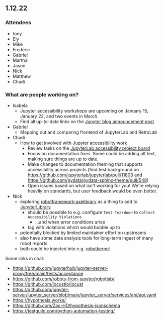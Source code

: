 ## 1.12.22

### Attendees
- tony
- Ely
- Mike
- Frederic
- Gabriel
- Martha
- Jason
- Nick
- Matthew
- Chadi

### What are people working on?

- Isabela
    - Jupyter accessibility workshops are upcoming on January 15, January 22, and two events in March.
    - Find all up-to-date links on the [Jupyter blog announcement post](https://blog.jupyter.org/join-us-for-the-jupyter-accessibility-workshops-part-1-133e0e522d1b)
- Gabriel
    - Mapping out and comparing frontend of JupyterLab and RetroLab
- Chadi
    - How to get involved with Jupyter accessibility work
        - Review tasks on the [JupyterLab accessibility project board](https://github.com/orgs/jupyterlab/projects/1)
        - Focus on documentation fixes. Some could be adding alt text, making sure things are up to date.
        - Make changes to documentation theming that supports accessibility across projects (find test background on https://github.com/jupyterlab/jupyterlab/pull/11803 and https://github.com/pydata/pydata-sphinx-theme/pull/548)
        - Open issues based on what isn't working for you! We're relying heavily on standards, but user feedback would be even better.
- Nick
    - exploring [robotframework-axelibrary](https://github.com/adiralashiva8/robotframework-axelibrary) as a thing to add to [JupyterLibrary](https://github.com/robots-from-jupyter/robotframework-jupyterlibrary)
        - should be possible to e.g. configure `Test Teardown` to `Collect Accessibility Violations`
            - ...and when error conditions arise
        - tag with violations which would bubble up to 
    - potentially blocked by limited maintainer effort on upstreams 
    - also have some data analysis tools for long-term ingest of many robot reports
    - both could be injected into e.g. [robotkernel](https://github.com/robots-from-jupyter/robotkernel/issues/72)

Some links in chat:
- https://github.com/jupyterhub/jupyter-server-proxy/tree/main/tests/acceptance
- https://github.com/robots-from-jupyter/robotlab/
- https://github.com/locustio/locust
- https://github.com/jupyter-server/jupyter_server/blob/main/jupyter_server/services/api/api.yaml
- https://hypothesis.works/
- https://github.com/Zac-HD/hypothesis-jsonschema
- https://testguild.com/python-automation-testing/